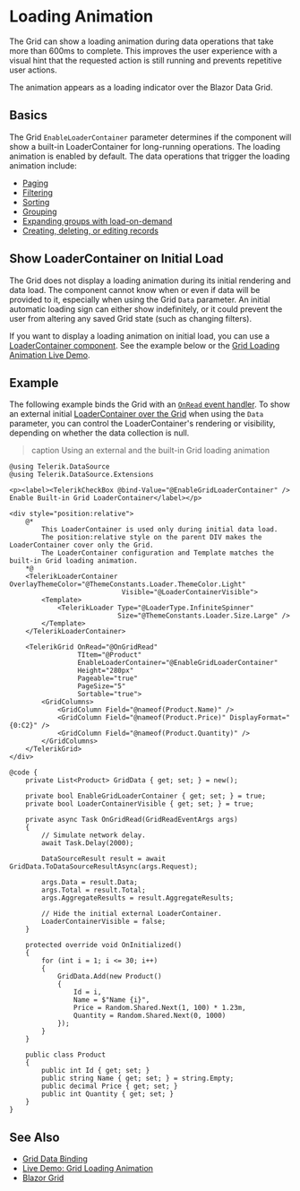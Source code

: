 
# Loading Animation

The Grid can show a loading animation during data operations that take more than 600ms to complete. This improves the user experience with a visual hint that the requested action is still running and prevents repetitive user actions.

The animation appears as a loading indicator over the Blazor Data Grid.

## Basics

The Grid `EnableLoaderContainer` parameter determines if the component will show a built-in LoaderContainer for long-running operations. The loading animation is enabled by default. The data operations that trigger the loading animation include:

* [Paging](slug:components/grid/features/paging)
* [Filtering](slug:components/grid/filtering)
* [Sorting](slug:components/grid/features/sorting)
* [Grouping](slug:components/grid/features/grouping)
* [Expanding groups with load-on-demand](slug:grid-group-lod)
* [Creating, deleting, or editing records](slug:grid-editing-overview)

## Show LoaderContainer on Initial Load

The Grid does not display a loading animation during its initial rendering and data load. The component cannot know when or even if data will be provided to it, especially when using the Grid `Data` parameter. An initial automatic loading sign can either show indefinitely, or it could prevent the user from altering any saved Grid state (such as changing filters).

If you want to display a loading animation on initial load, you can use a [LoaderContainer component](slug:loadercontainer-overview). See the example below or the [Grid Loading Animation Live Demo](https://demos.telerik.com/blazor-ui/grid/loading-animation).

## Example

The following example binds the Grid with an [`OnRead` event handler](slug:common-features-data-binding-onread). To show an external initial [LoaderContainer over the Grid](slug:loadercontainer-overview#fill-a-parent-container) when using the `Data` parameter, you can control the LoaderContainer's rendering or visibility, depending on whether the data collection is null.

>caption Using an external and the built-in Grid loading animation

````RAZOR
@using Telerik.DataSource
@using Telerik.DataSource.Extensions

<p><label><TelerikCheckBox @bind-Value="@EnableGridLoaderContainer" /> Enable Built-in Grid LoaderContainer</label></p>

<div style="position:relative">
    @*
        This LoaderContainer is used only during initial data load.
        The position:relative style on the parent DIV makes the LoaderContainer cover only the Grid.
        The LoaderContainer configuration and Template matches the built-in Grid loading animation.
    *@
    <TelerikLoaderContainer OverlayThemeColor="@ThemeConstants.Loader.ThemeColor.Light"
                            Visible="@LoaderContainerVisible">
        <Template>
            <TelerikLoader Type="@LoaderType.InfiniteSpinner"
                           Size="@ThemeConstants.Loader.Size.Large" />
        </Template>
    </TelerikLoaderContainer>

    <TelerikGrid OnRead="@OnGridRead"
                 TItem="@Product"
                 EnableLoaderContainer="@EnableGridLoaderContainer"
                 Height="280px"
                 Pageable="true"
                 PageSize="5"
                 Sortable="true">
        <GridColumns>
            <GridColumn Field="@nameof(Product.Name)" />
            <GridColumn Field="@nameof(Product.Price)" DisplayFormat="{0:C2}" />
            <GridColumn Field="@nameof(Product.Quantity)" />
        </GridColumns>
    </TelerikGrid>
</div>

@code {
    private List<Product> GridData { get; set; } = new();

    private bool EnableGridLoaderContainer { get; set; } = true;
    private bool LoaderContainerVisible { get; set; } = true;

    private async Task OnGridRead(GridReadEventArgs args)
    {
        // Simulate network delay.
        await Task.Delay(2000);

        DataSourceResult result = await GridData.ToDataSourceResultAsync(args.Request);

        args.Data = result.Data;
        args.Total = result.Total;
        args.AggregateResults = result.AggregateResults;

        // Hide the initial external LoaderContainer.
        LoaderContainerVisible = false;
    }

    protected override void OnInitialized()
    {
        for (int i = 1; i <= 30; i++)
        {
            GridData.Add(new Product()
            {
                Id = i,
                Name = $"Name {i}",
                Price = Random.Shared.Next(1, 100) * 1.23m,
                Quantity = Random.Shared.Next(0, 1000)
            });
        }
    }

    public class Product
    {
        public int Id { get; set; }
        public string Name { get; set; } = string.Empty;
        public decimal Price { get; set; }
        public int Quantity { get; set; }
    }
}
````

## See Also

* [Grid Data Binding](slug:grid-data-binding)
* [Live Demo: Grid Loading Animation](https://demos.telerik.com/blazor-ui/grid/loading-animation)
* [Blazor Grid](slug:grid-overview)
